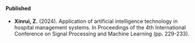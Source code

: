 #### Published

- <strong>Xinrui, Z.</strong> (2024). Application of artificial intelligence technology in hospital management systems. In Proceedings of the 4th International Conference on Signal Processing and Machine Learning (pp. 229-233).